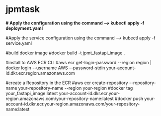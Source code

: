 # jpmtask



**# Apply the configuration using the command --> kubectl apply -f deployment.yaml**

#Apply the service configuration using the command --> kubectl apply -f service.yaml

#build docker image
#docker build -t jpmt_fastapi_image .

#install to AWS ECR CLI
#aws ecr get-login-password --region region | docker login --username AWS --password-stdin your-account-id.dkr.ecr.region.amazonaws.com

#create a Repository in the ECR
#aws ecr create-repository --repository-name your-repository-name --region your-region
#docker tag your_fastapi_image:latest your-account-id.dkr.ecr.your-region.amazonaws.com/your-repository-name:latest
#docker push your-account-id.dkr.ecr.your-region.amazonaws.com/your-repository-name:latest



